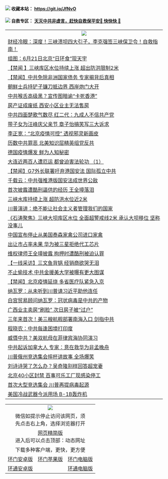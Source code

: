  #### <img src="https://img.icons8.com/color/48/000000/check-all.png"/> 收藏本站： https://git.io/JfNvO 

 #### <img src="https://img.icons8.com/color/48/000000/check-all.png"/> 自救专区： [天灭中共非虚言，赶快自救保平安🍎 快快快 📩](https://github.com/pwgy/td/blob/master/README.md)

 
 
<table>  
  <tr>
    <td colspan="2" align=center><img src="https://cdn.jsdelivr.net/gh/gyoupiodf/im1/%E7%BD%91%E9%97%A8%E6%96%B0%E9%97%BB1.jpg"></td>
 </tr>
<tr><td colspan="2" align="left"><a href="https://dwkts8awlbkd7.cloudfront.net/?name=c1188045&key=jdhvxawhshihitwk&from=gy1">财经冷眼：深度！三峡溃坝四大引子，李克强签三峡保卫令！自救指南！</a></td></tr>
<tr><td colspan="2" align="left"><a href="https://dwkts8awlbkd7.cloudfront.net/?name=c1188044&key=jdhvxawhshihitwk&from=gy1">组图：6月21日北京“日环食”现天宇</a></td></tr>
<tr><td colspan="2" align="left"><a href="https://dwkts8awlbkd7.cloudfront.net/?name=c1188076&key=jdhvxawhshihitwk&from=gy1">【禁闻 】三峡库区水位持续上涨 超出防洪限制2米</a></td></tr>
<tr><td colspan="2" align="left"><a href="https://dwkts8awlbkd7.cloudfront.net/?name=c1188069&key=jdhvxawhshihitwk&from=gy1">【禁闻】中共免除非洲国家债务 专家揭背后真相</a></td></tr>
<tr><td colspan="2" align="left"><a href="https://dwkts8awlbkd7.cloudfront.net/?name=c1188055&key=jdhvxawhshihitwk&from=gy1">朝鲜士兵持铲子镰刀抵边界 西岸炮门大开</a></td></tr>
<tr><td colspan="2" align="left"><a href="https://dwkts8awlbkd7.cloudfront.net/?name=c1188077&key=jdhvxawhshihitwk&from=gy1">中共喉舌高级黑？宣传图暗谕“卡死香港”</a></td></tr>
<tr><td colspan="2" align="left"><a href="https://dwkts8awlbkd7.cloudfront.net/?name=c1188066&key=jdhvxawhshihitwk&from=gy1">房产证成废纸 西安小区业主无法售房</a></td></tr>
<tr><td colspan="2" align="left"><a href="https://dwkts8awlbkd7.cloudfront.net/?name=c1188056&key=jdhvxawhshihitwk&from=gy1">中共四面楚歌气数尽 红二代：九成人不信共产党</a></td></tr>
<tr><td colspan="2" align="left"><a href="https://dwkts8awlbkd7.cloudfront.net/?name=c1188074&key=jdhvxawhshihitwk&from=gy1">带子女为汪峰庆父亲节 章子怡搞笑写三大诉求</a></td></tr>
<tr><td colspan="2" align="left"><a href="https://dwkts8awlbkd7.cloudfront.net/?name=c1188082&key=jdhvxawhshihitwk&from=gy1">李正宽：“北京疫情可控” 透视邪灵新画皮</a></td></tr>
<tr><td colspan="2" align="left"><a href="https://dwkts8awlbkd7.cloudfront.net/?name=c1188062&key=jdhvxawhshihitwk&from=gy1">历数中共罪恶 北美知识层精英组党反共</a></td></tr>
<tr><td colspan="2" align="left"><a href="https://dwkts8awlbkd7.cloudfront.net/?name=c1188052&key=jdhvxawhshihitwk&from=gy1">德国疫情爆发 鲜为人知秘密</a></td></tr>
<tr><td colspan="2" align="left"><a href="https://dwkts8awlbkd7.cloudfront.net/?name=c1188065&key=jdhvxawhshihitwk&from=gy1">大连近两百人遭厄运 都曾迫害法轮功 （1）</a></td></tr>
<tr><td colspan="2" align="left"><a href="https://dwkts8awlbkd7.cloudfront.net/?name=c1188068&key=jdhvxawhshihitwk&from=gy1">【禁闻】G7外长联署吁弃港国安法 国际孤立中共</a></td></tr>
<tr><td colspan="2" align="left"><a href="https://dwkts8awlbkd7.cloudfront.net/?name=c1188075&key=jdhvxawhshihitwk&from=gy1">千载云：中共强推港版国安法成世界公敌</a></td></tr>
<tr><td colspan="2" align="left"><a href="https://dwkts8awlbkd7.cloudfront.net/?name=c1188072&key=jdhvxawhshihitwk&from=gy1">首次披露遭酷刑逼供的经历 王全璋落泪</a></td></tr>
<tr><td colspan="2" align="left"><a href="https://dwkts8awlbkd7.cloudfront.net/?name=c1188058&key=jdhvxawhshihitwk&from=gy1">三峡水库持续上涨 超防洪水位近2米</a></td></tr>
<tr><td colspan="2" align="left"><a href="https://dwkts8awlbkd7.cloudfront.net/?name=c1188057&key=jdhvxawhshihitwk&from=gy1">川普演讲：绝不能让社会主义者管理我们的国家</a></td></tr>
<tr><td colspan="2" align="left"><a href="https://dwkts8awlbkd7.cloudfront.net/?name=c1188046&key=jdhvxawhshihitwk&from=gy1">《石涛聚焦》三峡大坝库区水位 全面超警戒线2米 承认大坝移位 坚称没事儿</a></td></tr>
<tr><td colspan="2" align="left"><a href="https://dwkts8awlbkd7.cloudfront.net/?name=c1188084&key=jdhvxawhshihitwk&from=gy1">中国宣布停止从美国泰森家禽公司进口家禽</a></td></tr>
<tr><td colspan="2" align="left"><a href="https://dwkts8awlbkd7.cloudfront.net/?name=c1188061&key=jdhvxawhshihitwk&from=gy1">出让市占率未果 华为被三星拒绝代工芯片</a></td></tr>
<tr><td colspan="2" align="left"><a href="https://dwkts8awlbkd7.cloudfront.net/?name=c1188070&key=jdhvxawhshihitwk&from=gy1">维权律师王全璋披露 拘押时遭酷刑被迫认罪</a></td></tr>
<tr><td colspan="2" align="left"><a href="https://dwkts8awlbkd7.cloudfront.net/?name=c1188063&key=jdhvxawhshihitwk&from=gy1">【一线采访】三文鱼背锅 经销商欲哭无泪</a></td></tr>
<tr><td colspan="2" align="left"><a href="https://dwkts8awlbkd7.cloudfront.net/?name=c1188078&key=jdhvxawhshihitwk&from=gy1">不止偷技术 中共金援美大学被曝有更大图谋</a></td></tr>
<tr><td colspan="2" align="left"><a href="https://dwkts8awlbkd7.cloudfront.net/?name=c1188081&key=jdhvxawhshihitwk&from=gy1">【禁闻】北京疫情延烧 多省医疗队紧急入京</a></td></tr>
<tr><td colspan="2" align="left"><a href="https://dwkts8awlbkd7.cloudfront.net/?name=c1188060&key=jdhvxawhshihitwk&from=gy1">纳瓦罗：从未听到川普请习近平助他连任</a></td></tr>
<tr><td colspan="2" align="left"><a href="https://dwkts8awlbkd7.cloudfront.net/?name=c1188043&key=jdhvxawhshihitwk&from=gy1">白宫贸易顾问纳瓦罗：冠状病毒是中共的产物</a></td></tr>
<tr><td colspan="2" align="left"><a href="https://dwkts8awlbkd7.cloudfront.net/?name=c1188080&key=jdhvxawhshihitwk&from=gy1">广西业主卖房“刷脸” 次日房子被“过户”</a></td></tr>
<tr><td colspan="2" align="left"><a href="https://dwkts8awlbkd7.cloudfront.net/?name=c1188051&key=jdhvxawhshihitwk&from=gy1">三年来首次！美三艘航舰部署南海入口 剑指中共</a></td></tr>
<tr><td colspan="2" align="left"><a href="https://dwkts8awlbkd7.cloudfront.net/?name=c1188090&key=jdhvxawhshihitwk&from=gy1">程晓农：中共每逢困境打印度</a></td></tr>
<tr><td colspan="2" align="left"><a href="https://dwkts8awlbkd7.cloudfront.net/?name=c1188073&key=jdhvxawhshihitwk&from=gy1">威慑中共？美双航母在菲律宾海协同演习</a></td></tr>
<tr><td colspan="2" align="left"><a href="https://dwkts8awlbkd7.cloudfront.net/?name=c1188064&key=jdhvxawhshihitwk&from=gy1">中共起诉加拿大人 专家：意在救华为非孟晚舟</a></td></tr>
<tr><td colspan="2" align="left"><a href="https://dwkts8awlbkd7.cloudfront.net/?name=c1188096&key=jdhvxawhshihitwk&from=gy1">川普俄州竞选集会摔杯讲故事 全场爆笑</a></td></tr>
<tr><td colspan="2" align="left"><a href="https://dwkts8awlbkd7.cloudfront.net/?name=c1188071&key=jdhvxawhshihitwk&from=gy1">刘诗诗哭了怎么办？吴奇隆别样回答超宠妻</a></td></tr>
<tr><td colspan="2" align="left"><a href="https://dwkts8awlbkd7.cloudfront.net/?name=c1188083&key=jdhvxawhshihitwk&from=gy1">北京40小区封禁 百事可乐工厂现感染停工</a></td></tr>
<tr><td colspan="2" align="left"><a href="https://dwkts8awlbkd7.cloudfront.net/?name=c1188048&key=jdhvxawhshihitwk&from=gy1">首次大型竞选集会 川普再提病毒起源</a></td></tr>
<tr><td colspan="2" align="left"><a href="https://dwkts8awlbkd7.cloudfront.net/?name=c1188088&key=jdhvxawhshihitwk&from=gy1">美国冷战武器今派用场 B-1B轰炸机</a></td></tr>
  </table>
  <table>
  <tr>
    <td colspan="3" align="center"><img src="https://cdn.jsdelivr.net/gh/opipe/up/oGate65.jpg"/></td>
  </tr>
  <tr>
    <td colspan="3" align="center">微信如提示停止访问该网页，须<br/>先点击右上角，选择浏览器打开</td>
  <tr>
  <tr>
    <td colspan="3" align="center"><a href="https://gitcdn.xyz/cdn/otiny/up/master/show005.htm">网页精简版</a><br/>进入后可以点击顶部：动态网址</td>
  </tr>
  <tr>
    <td colspan="3" align="center">下载多种客户端，更快，更方便</td>
  <tr>
  <tr>
    <td align="center"><a href="https://cdn.jsdelivr.net/gh/opipe/up/oGatea.apk">环门安卓版</a></td>
    <td align="center"><a href="https://x.co/odisk">环门苹果版</a></td>
    <td align="center"><a href="https://cdn.jsdelivr.net/gh/opipe/up/oGate.zip">环门电脑版</a></td>
  </tr>
  <tr>
    <td align="center"><a href="https://cdn.jsdelivr.net/gh/opipe/up/oPipe.apk">环通安卓版</a></td>
    <td align="center"></td>
    <td align="center"><a href="https://raw.githubusercontent.com/opipe/up/master/oPipe.zip">环通电脑版</a></td>
  </tr>
  
</table>
